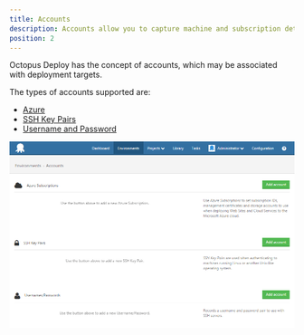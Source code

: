 ```yaml
---
title: Accounts
description: Accounts allow you to capture machine and subscription details used within your deployments.
position: 2
---
```


Octopus Deploy has the concept of accounts, which may be associated with deployment targets.

The types of accounts supported are:

- [Azure](/docs/key-concepts/environments/accounts/azure-account.md)
- [SSH Key Pairs](/docs/key-concepts/environments/accounts/ssh-key-pair.md)
- [Username and Password](/docs/key-concepts/environments/accounts/username-and-password.md)

![](accounts-summary.png "width=500")
